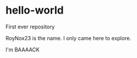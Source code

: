 # hello-world
First ever repository

RoyNox23 is the name. I only came here to explore.

I'm BAAAACK
